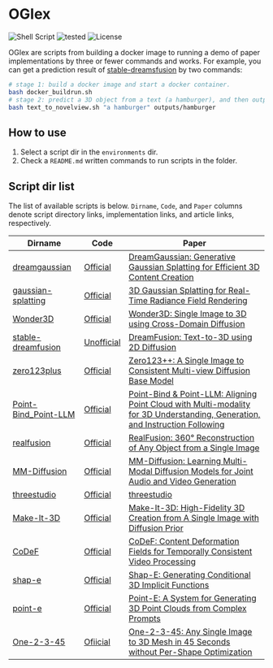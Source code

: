 # OGIex
![Shell Script](https://img.shields.io/badge/Shell%20Script-2c2c2c?logo=gnu-bash&logoColor=white&style=flat-square)
![tested](https://img.shields.io/badge/Tested_on-Ubuntu-red?style=flat-square)
![License](https://img.shields.io/github/license/Obarads/OGIex?color=green&style=flat-square)

OGIex are scripts from building a docker image to running a demo of paper implementations by three or fewer commands and works. For example, you can get a prediction result of [stable-dreamsfusion](scripts/stable-dreamfusion/README.md) by two commands:

```bash
# stage 1: build a docker image and start a docker container.
bash docker_buildrun.sh
# stage 2: predict a 3D object from a text (a hamburger), and then output a result into output dir (outputs/hamburger).
bash text_to_novelview.sh "a hamburger" outputs/hamburger
```

## How to use
1. Select a script dir in the `environments` dir.
2. Check a `README.md` written commands to run scripts in the folder.

## Script dir list
The list of available scripts is below. `Dirname`, `Code`, and `Paper` columns denote script directory links, implementation links, and article links, respectively.

| Dirname                                                 | Code                                                              | Paper                                                                                                                                                            |
| ------------------------------------------------------- | ----------------------------------------------------------------- | ---------------------------------------------------------------------------------------------------------------------------------------------------------------- |
| [dreamgaussian](./scripts/dreamgaussian)                | [Official](https://github.com/dreamgaussian/dreamgaussian)        | [DreamGaussian: Generative Gaussian Splatting for Efficient 3D Content Creation](https://arxiv.org/abs/2309.16653)                                               |
| [gaussian-splatting](./scripts/gaussian-splatting)      | [Official](https://github.com/graphdeco-inria/gaussian-splatting) | [3D Gaussian Splatting for Real-Time Radiance Field Rendering](https://arxiv.org/abs/2308.04079)                                                                 |
| [Wonder3D](./scripts/Wonder3D)                          | [Official](https://github.com/xxlong0/Wonder3D)                   | [Wonder3D: Single Image to 3D using Cross-Domain Diffusion](https://arxiv.org/abs/2310.15008)                                                                    |
| [stable-dreamfusion](./scripts/stable-dreamfusion)      | [Unofficial](https://github.com/ashawkey/stable-dreamfusion)      | [DreamFusion: Text-to-3D using 2D Diffusion](https://arxiv.org/abs/2209.14988)                                                                                   |
| [zero123plus](./scripts/zero123plus)                    | [Official](https://github.com/SUDO-AI-3D/zero123plus)             | [Zero123++: A Single Image to Consistent Multi-view Diffusion Base Model](https://arxiv.org/abs/2310.15110)                                                      |
| [Point-Bind_Point-LLM](./scripts/Point-Bind_Point-LLM/) | [Official](https://github.com/ZiyuGuo99/Point-Bind_Point-LLM)     | [Point-Bind & Point-LLM: Aligning Point Cloud with Multi-modality for 3D Understanding, Generation, and Instruction Following](https://arxiv.org/abs/2309.00615) |
| [realfusion](./scripts/realfusion/)                     | [Official](https://github.com/lukemelas/realfusion)               | [RealFusion: 360° Reconstruction of Any Object from a Single Image](https://arxiv.org/abs/2302.10663)                                                            |
| [MM-Diffusion](./scripts/MM-Diffusion/)                 | [Official](https://github.com/researchmm/MM-Diffusion)            | [MM-Diffusion: Learning Multi-Modal Diffusion Models for Joint Audio and Video Generation](https://arxiv.org/abs/2212.09478)                                     |
| [threestudio](./scripts/threestudio/)                   | [Official](https://github.com/threestudio-project/threestudio)    | [threestudio](https://github.com/threestudio-project/threestudio)                                                                                                |
| [Make-It-3D](./scripts/Make-It-3D/)                     | [Official](https://github.com/junshutang/Make-It-3D)              | [Make-It-3D: High-Fidelity 3D Creation from A Single Image with Diffusion Prior](https://arxiv.org/abs/2303.14184)                                               |
| [CoDeF](./scripts/CoDeF/)                               | [Official](https://github.com/qiuyu96/CoDeF)                      | [CoDeF: Content Deformation Fields for Temporally Consistent Video Processing](https://arxiv.org/abs/2308.07926)                                                 |
| [shap-e](./scripts/shap-e/)                             | [Official](https://github.com/openai/shap-e)                      | [Shap-E: Generating Conditional 3D Implicit Functions](https://arxiv.org/abs/2305.02463)                                                                         |
| [point-e](./scripts/point-e/)                           | [Official](https://github.com/openai/point-e)                     | [Point-E: A System for Generating 3D Point Clouds from Complex Prompts](https://arxiv.org/abs/2212.08751)                                                        |
| [One-2-3-45](./scripts/One-2-3-45)                      | [Ofiicial](https://github.com/One-2-3-45/One-2-3-45)              | [One-2-3-45: Any Single Image to 3D Mesh in 45 Seconds without Per-Shape Optimization](https://arxiv.org/abs/2306.16928)                                         |